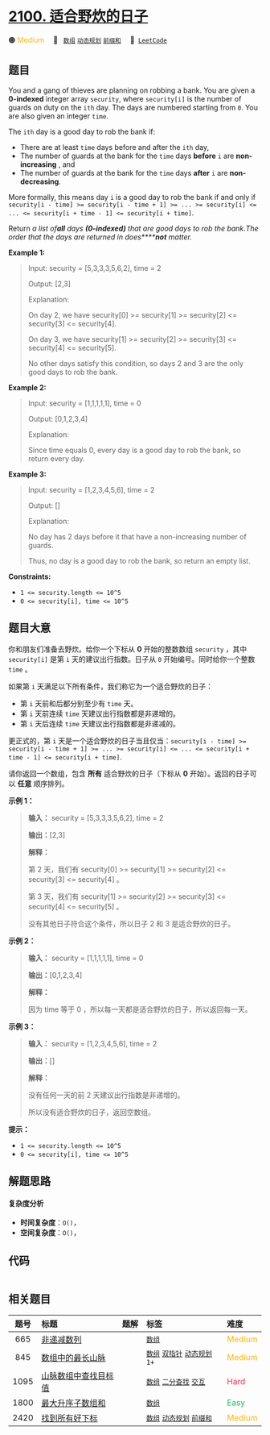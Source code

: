 # [2100. 适合野炊的日子](https://leetcode.com/problems/find-good-days-to-rob-the-bank)

🟠 <font color=#ffb800>Medium</font>&emsp; 🔖&ensp; [`数组`](/tag/array.md) [`动态规划`](/tag/dynamic-programming.md) [`前缀和`](/tag/prefix-sum.md)&emsp; 🔗&ensp;[`LeetCode`](https://leetcode.com/problems/find-good-days-to-rob-the-bank)

## 题目

You and a gang of thieves are planning on robbing a bank. You are given a
**0-indexed** integer array `security`, where `security[i]` is the number of
guards on duty on the `ith` day. The days are numbered starting from `0`. You
are also given an integer `time`.

The `ith` day is a good day to rob the bank if:

  * There are at least `time` days before and after the `ith` day,
  * The number of guards at the bank for the `time` days **before** `i` are **non-increasing** , and
  * The number of guards at the bank for the `time` days **after** `i` are **non-decreasing**.

More formally, this means day `i` is a good day to rob the bank if and only if
`security[i - time] >= security[i - time + 1] >= ... >= security[i] <= ... <=
security[i + time - 1] <= security[i + time]`.

Return _a list of**all** days **(0-indexed)** that are good days to rob the
bank_._The order that the days are returned in does******not** matter._



**Example 1:**

> Input: security = [5,3,3,3,5,6,2], time = 2
> 
> Output: [2,3]
> 
> Explanation:
> 
> On day 2, we have security[0] >= security[1] >= security[2] <= security[3] <= security[4].
> 
> On day 3, we have security[1] >= security[2] >= security[3] <= security[4] <= security[5].
> 
> No other days satisfy this condition, so days 2 and 3 are the only good days to rob the bank.

**Example 2:**

> Input: security = [1,1,1,1,1], time = 0
> 
> Output: [0,1,2,3,4]
> 
> Explanation:
> 
> Since time equals 0, every day is a good day to rob the bank, so return every day.

**Example 3:**

> Input: security = [1,2,3,4,5,6], time = 2
> 
> Output: []
> 
> Explanation:
> 
> No day has 2 days before it that have a non-increasing number of guards.
> 
> Thus, no day is a good day to rob the bank, so return an empty list.

**Constraints:**

  * `1 <= security.length <= 10^5`
  * `0 <= security[i], time <= 10^5`


## 题目大意

你和朋友们准备去野炊。给你一个下标从 **0**  开始的整数数组 `security` ，其中 `security[i]` 是第 `i`
天的建议出行指数。日子从 `0` 开始编号。同时给你一个整数 `time` 。

如果第 `i` 天满足以下所有条件，我们称它为一个适合野炊的日子：

  * 第 `i` 天前和后都分别至少有 `time` 天。
  * 第 `i` 天前连续 `time` 天建议出行指数都是非递增的。
  * 第 `i` 天后连续 `time` 天建议出行指数都是非递减的。

更正式的，第 `i` 天是一个适合野炊的日子当且仅当：`security[i - time] >= security[i - time + 1] >=
... >= security[i] <= ... <= security[i + time - 1] <= security[i + time]`.

请你返回一个数组，包含 **所有** 适合野炊的日子（下标从 **0**  开始）。返回的日子可以 **任意**  顺序排列。



**示例 1：**

> 
> 
> 
> 
> 
> **输入：** security = [5,3,3,3,5,6,2], time = 2
> 
> **输出：**[2,3]
> 
> **解释：**
> 
> 第 2 天，我们有 security[0] >= security[1] >= security[2] <= security[3] <= security[4] 。
> 
> 第 3 天，我们有 security[1] >= security[2] >= security[3] <= security[4] <= security[5] 。
> 
> 没有其他日子符合这个条件，所以日子 2 和 3 是适合野炊的日子。
> 
> 

**示例 2：**

> 
> 
> 
> 
> 
> **输入：** security = [1,1,1,1,1], time = 0
> 
> **输出：**[0,1,2,3,4]
> 
> **解释：**
> 
> 因为 time 等于 0 ，所以每一天都是适合野炊的日子，所以返回每一天。
> 
> 

**示例 3：**

> 
> 
> 
> 
> 
> **输入：** security = [1,2,3,4,5,6], time = 2
> 
> **输出：**[]
> 
> **解释：**
> 
> 没有任何一天的前 2 天建议出行指数是非递增的。
> 
> 所以没有适合野炊的日子，返回空数组。
> 
> 



**提示：**

  * `1 <= security.length <= 10^5`
  * `0 <= security[i], time <= 10^5`


## 解题思路

#### 复杂度分析

- **时间复杂度**：`O()`，
- **空间复杂度**：`O()`，

## 代码

```javascript

```

## 相关题目

<!-- prettier-ignore -->
| 题号 | 标题 | 题解 | 标签 | 难度 |
| :------: | :------ | :------: | :------ | :------ |
| 665 | [非递减数列](https://leetcode.com/problems/non-decreasing-array) |  |  [`数组`](/tag/array.md) | <font color=#ffb800>Medium</font> |
| 845 | [数组中的最长山脉](https://leetcode.com/problems/longest-mountain-in-array) |  |  [`数组`](/tag/array.md) [`双指针`](/tag/two-pointers.md) [`动态规划`](/tag/dynamic-programming.md) `1+` | <font color=#ffb800>Medium</font> |
| 1095 | [山脉数组中查找目标值](https://leetcode.com/problems/find-in-mountain-array) |  |  [`数组`](/tag/array.md) [`二分查找`](/tag/binary-search.md) [`交互`](/tag/interactive.md) | <font color=#ff334b>Hard</font> |
| 1800 | [最大升序子数组和](https://leetcode.com/problems/maximum-ascending-subarray-sum) |  |  [`数组`](/tag/array.md) | <font color=#15bd66>Easy</font> |
| 2420 | [找到所有好下标](https://leetcode.com/problems/find-all-good-indices) |  |  [`数组`](/tag/array.md) [`动态规划`](/tag/dynamic-programming.md) [`前缀和`](/tag/prefix-sum.md) | <font color=#ffb800>Medium</font> |

<style>
.blue {
    background-color: #096dd9;
    padding: 0.25rem 0.5rem;
    margin: 0;
    font-size: 0.85em;
    border-radius: 3px;
    color: white;
    font-weight: 500;
}
table th:first-of-type { width: 10%; }
table th:nth-of-type(2) { width: 35%; }
table th:nth-of-type(3) { width: 10%; }
table th:nth-of-type(4) { width: 35%; }
table th:nth-of-type(5) { width: 10%; }
</style>

